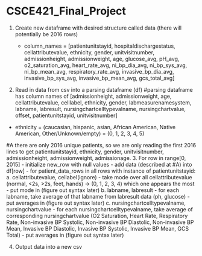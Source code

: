 # CSCE421_Final_Project
1. Create new dataframe with desired structure called data (there will potentially be 2016 rows)
    - column_names = [patientunitstayid, hospitaldischargestatus, cellattributevalue, ethnicity, gender, unitvisitnumber, admissionheight, admissionweight, age, glucose_avg, pH_avg, o2_saturation_avg, heart_rate_avg, ni_bp_dia_avg, ni_bp_sys_avg, ni_bp_mean_avg, respiratory_rate_avg, invasive_bp_dia_avg, invasive_bp_sys_avg, invasive_bp_mean_avg, gcs_total_avg]

2. Read in data from csv into a parsing dataframe (df)
#parsing dataframe has column names of [admissionheight, admissionweight, age, cellattributevalue, celllabel, ethnicity, gender, labmeasurenamesystem, labname, labresult, nursingchartcelltypevalname, nursingchartvalue, offset, patientunitstayid, unitvisitnumber]
- ethnicity = (caucasian, hispanic, asian, African American, Native American, Other/Unknown/empty) 
            = (0, 1, 2, 3, 4, 5)


#A there are only 2016 unique patients, so we are only reading the first 2016 lines to get patientunitstayid, ethnicity, gender, unitvisitnumber, admissionheight, admissionweight, admissionage. 
3. For row in range[0, 2015] 
    - initialize new_row with null values
    - add data (described at #A) into df[row]
    - for patient_data_rows in all rows with instance of patientunitstayid:
        a. cellattributevalue, cellabel(ignore)
            - take mode over all cellattributevalue (normal, <2s, >2s, feet, hands) -> (0, 1, 2, 3, 4) which one appears the most
            - put mode in (figure out syntax later) 
        b. labname, labresult
            - for each labname, take average of that labname from labresult data (ph, glucose)
            - put averages in (figure out syntax later)
        c. nursingchartcelltypevalname, nursingchartvalue
            - for each nursingchartcelltypevalname, take average of corresponding nursingchartvalue (O2 Saturation, Heart Rate, Respiratory Rate, Non-invasive BP Systolic, Non-invasive BP Diastolic, Non-invasive BP Mean, Invasive BP Diastolic, Invasive BP Systolic, Invasive BP Mean, GCS Total) 
            - put averages in (figure out syntax later)

4. Output data into a new csv

